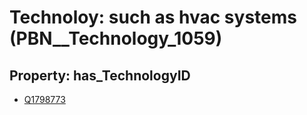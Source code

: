 # Technoloy: __such as hvac systems__ (PBN__Technology_1059)

## Property: has_TechnologyID

* [Q1798773](Q1798773)

